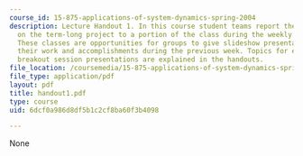 ```yaml
---
course_id: 15-875-applications-of-system-dynamics-spring-2004
description: Lecture Handout 1. In this course student teams report their progress
  on the term-long project to a portion of the class during the weekly "breakout sessions".
  These classes are opportunities for groups to give slideshow presentations explaining
  their work and accomplishments during the previous week. Topics for each of the
  breakout session presentations are explained in the handouts.
file_location: /coursemedia/15-875-applications-of-system-dynamics-spring-2004/6dcf0a986d8df5b1c2cf8ba60f3b4098_handout1.pdf
file_type: application/pdf
layout: pdf
title: handout1.pdf
type: course
uid: 6dcf0a986d8df5b1c2cf8ba60f3b4098

---
```

None